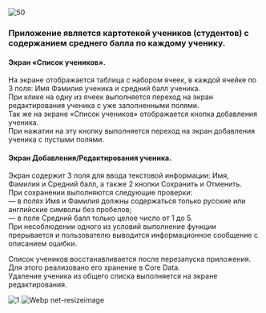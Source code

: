
![50](https://user-images.githubusercontent.com/43251233/117743509-993b8380-b20f-11eb-9966-8f87cb842fcc.png)



### Приложение является картотекой учеников (студентов) с содержанием среднего балла по каждому ученику.
#### Экран «Список учеников». 
На экране  отображается таблица с набором ячеек, в каждой ячейке по 3 поля: Имя Фамилия ученика и средний балл ученика.  
При клике на одну из ячеек выполняется переход на экран редактирования ученика с уже заполненными полями.  
Так же на экране «Список учеников» отображается кнопка добавления ученика.  
При нажатии на эту кнопку выполняется переход на экран добавления ученика с пустыми полями.  
#### Экран Добавления/Редактирования ученика. 
Экран содержит 3 поля для ввода текстовой информации: Имя, Фамилия и Средний балл, а также 2 кнопки Сохранить и Отменить.  
При сохранении выполняются следующие проверки:  
— в полях Имя и Фамилия должны содержаться только русские или английские символы без пробелов;  
— в поле Средний балл только целое число от 1 до 5.  
При несоблюдении одного из условий выполнение функции  прерывается и пользователю выводится информационное сообщение с описанием ошибки.  

Список учеников восстанавливается после перезапуска приложения. Для этого реализовано его хранение в Core Data.  
Удаление ученика из общего списка выполняется на экране редактирования.  

![1](https://user-images.githubusercontent.com/43251233/117743320-406beb00-b20f-11eb-9307-23795317cb07.png)
![Webp net-resizeimage](https://user-images.githubusercontent.com/43251233/117743381-672a2180-b20f-11eb-8efb-e54a0413593c.png)
